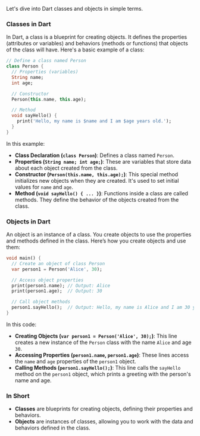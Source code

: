 Let's dive into Dart classes and objects in simple terms.

### Classes in Dart

In Dart, a class is a blueprint for creating objects. It defines the properties (attributes or variables) and behaviors (methods or functions) that objects of the class will have. Here's a basic example of a class:

```dart
// Define a class named Person
class Person {
  // Properties (variables)
  String name;
  int age;

  // Constructor
  Person(this.name, this.age);

  // Method
  void sayHello() {
    print('Hello, my name is $name and I am $age years old.');
  }
}
```

In this example:
- **Class Declaration (`class Person`)**: Defines a class named `Person`.
- **Properties (`String name; int age;`)**: These are variables that store data about each object created from the class.
- **Constructor (`Person(this.name, this.age);`)**: This special method initializes new objects when they are created. It's used to set initial values for `name` and `age`.
- **Method (`void sayHello() { ... }`)**: Functions inside a class are called methods. They define the behavior of the objects created from the class.

### Objects in Dart

An object is an instance of a class. You create objects to use the properties and methods defined in the class. Here’s how you create objects and use them:

```dart
void main() {
  // Create an object of class Person
  var person1 = Person('Alice', 30);

  // Access object properties
  print(person1.name); // Output: Alice
  print(person1.age);  // Output: 30

  // Call object methods
  person1.sayHello();  // Output: Hello, my name is Alice and I am 30 years old.
}
```

In this code:
- **Creating Objects (`var person1 = Person('Alice', 30);`)**: This line creates a new instance of the `Person` class with the name `Alice` and age `30`.
- **Accessing Properties (`person1.name`, `person1.age`)**: These lines access the `name` and `age` properties of the `person1` object.
- **Calling Methods (`person1.sayHello();`)**: This line calls the `sayHello` method on the `person1` object, which prints a greeting with the person's name and age.

### In Short

- **Classes** are blueprints for creating objects, defining their properties and behaviors.
- **Objects** are instances of classes, allowing you to work with the data and behaviors defined in the class.
